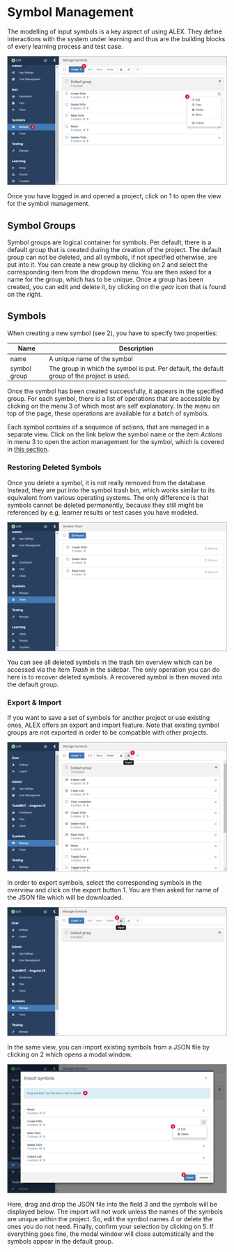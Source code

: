 # Symbol Management

The modelling of input symbols is a key aspect of using ALEX.
They define interactions with the system under learning and thus are the building blocks of every learning process and test case.

![Symbols](assets/symbols-1.jpg)

Once you have logged in and opened a project, click on <span class="label">1</span> to open the view for the symbol management.


## Symbol Groups

Symbol groups are logical container for symbols.
Per default, there is a default group that is created during the creation of the project.
The default group can not be deleted, and all symbols, if not specified otherwise, are put into it.
You can create a new group by clicking on <span class="label">2</span> and select the corresponding item from the dropdown menu.
You are then asked for a name for the group, which has to be unique.
Once a group has been created, you can edit and delete it, by clicking on the *gear* icon that is found on the right.


## Symbols

When creating a new symbol (see <span class="label">2</span>), you have to specify two properties:

| Name          | Description                                                                                  |
|---------------|----------------------------------------------------------------------------------------------|
| name          | A unique name of the symbol                                                                  |
| symbol group  | The group in which the symbol is put. Per default, the default group of the project is used. |

Once the symbol has been created successfully, it appears in the specified group.
For each symbol, there is a list of operations that are accessible by clicking on the menu <span class="label">3</span> of which most are self explanatory.
In the menu on top of the page, these operations are available for a batch of symbols.

Each symbol contains of a sequence of actions, that are managed in a separate view.
Click on the link below the symbol name or the item *Actions* in menu <span class="label">3</span> to open the action management for the symbol, which is covered in [this section](actions.md).


### Restoring Deleted Symbols

Once you delete a symbol, it is not really removed from the database.
Instead, they are put into the symbol trash bin, which works similar to its equivalent from various operating systems.
The only difference is that symbols cannot be deleted permanently, because they still might be referenced by e.g. learner results or test cases you have modeled.

![Symbols trash bin](assets/symbols-trash-bin.jpg)

You can see all deleted symbols in the trash bin overview which can be accessed via the item *Trash* in the sidebar.
The only operation you can do here is to recover deleted symbols.
A recovered symbol is then moved into the default group.


### Export & Import

If you want to save a set of symbols for another project or use existing ones, ALEX offers an export and import feature.
Note that existing symbol groups are not exported in order to be compatible with other projects.

![Export](assets/export-1.jpg)

In order to export symbols, select the corresponding symbols in the overview and click on the export button <span class="label">1</span>.
You are then asked for name of the JSON file which will be downloaded.

![Import 1](assets/import-1.jpg)

In the same view, you can import existing symbols from a JSON file by clicking on <span class="label">2</span> which opens a modal window.

![Import 2](assets/import-2.jpg)

Here, drag and drop the JSON file into the field <span class="label">3</span> and the symbols will be displayed below.
The import will not work unless the names of the symbols are unique within the project.
So, edit the symbol names <span class="label">4</span> or delete the ones you do not need.
Finally, confirm your selection by clicking on <span class="label">5</span>.
If everything goes fine, the modal window will close automatically and the symbols appear in the default group.
